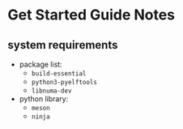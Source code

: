 # Get Started Guide Notes

## system requirements
* package list:
    * `build-essential`
    * `python3-pyelftools`
    * `libnuma-dev`
* python library:
    * `meson`
    * `ninja`
